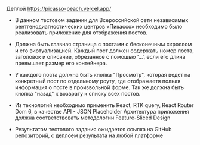 Деплой https://picasso-peach.vercel.app/

- В данном тестовом задании для Всероссийской сети независимых рентгенодиагностических центров «Пикассо» необходимо было реализовать приложение для отображения постов.

- Должна быть главная страница с постами с бесконечным скроллом и его виртуализацией. Каждый пост должен содержать номер поста, заголовок и описание, обрезанное с помощью '...', если его длина превышает размер его контейнера.

- У каждого поста должна быть кнопка "Просмотр", которая ведет на конкретный пост по отдельному роуту, где отображаетя полная информация о посте в произвольной форме. Так же должна быть кнопка "назад" к возврату к списку всех постов.

- Из технологий необходимо применить React, RTK query, React Router Dom 6, в качестве API - JSON Placeholder Архитектура приложения должна соответствовать методологии Feature-Sliced Design

- Результатом тестового задания ожидается ссылка на GitHub репозиторий, с деплоем результата на любой платформе

